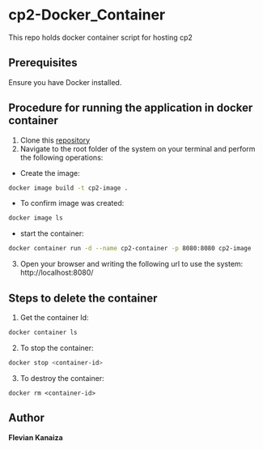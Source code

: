 # cp2-Docker_Container
This repo holds docker container script for hosting cp2

## Prerequisites
Ensure you have Docker installed.

## Procedure for running the application in docker container
1. Clone this [repository](https://github.com/FlevianK/cp2-Docker_Container.git)
2. Navigate to the root folder of the system on your terminal and perform the following operations:
  * Create the image: 
  ```sh
  docker image build -t cp2-image .
  ```
  * To confirm image was created:
  ```sh
  docker image ls
  ```
  * start the container:
  ```sh
  docker container run -d --name cp2-container -p 8080:8080 cp2-image
  ```
3. Open your browser and writing the following url to use the system: http://localhost:8080/

## Steps to delete the container
1. Get the container Id:
```sh
docker container ls
```
2. To stop the container:
```sh
docker stop <container-id>
```
3. To destroy the container:
```
docker rm <container-id>
```

## Author
**Flevian Kanaiza**

